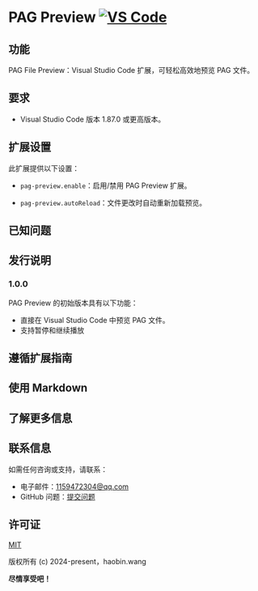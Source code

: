 # PAG Preview [![VS Code](https://img.shields.io/badge/VS%20Code-Extension-blue)](https://marketplace.visualstudio.com/items?itemName=lantianhaijiao.pag-preview)

## 功能

PAG File Preview：Visual Studio Code 扩展，可轻松高效地预览 PAG 文件。

## 要求
- Visual Studio Code 版本 1.87.0 或更高版本。

## 扩展设置

此扩展提供以下设置：

- `pag-preview.enable`：启用/禁用 PAG Preview 扩展。

- `pag-preview.autoReload`：文件更改时自动重新加载预览。

## 已知问题

## 发行说明

### 1.0.0

PAG Preview 的初始版本具有以下功能：

- 直接在 Visual Studio Code 中预览 PAG 文件。
- 支持暂停和继续播放

## 遵循扩展指南

## 使用 Markdown

## 了解更多信息

## 联系信息

如需任何咨询或支持，请联系：

- 电子邮件：1159472304@qq.com
- GitHub 问题：[提交问题](https://github.com/lantianhaijiao/pag-preview/issues)

## 许可证

[MIT](https://opensource.org/licenses/MIT)

版权所有 (c) 2024-present，haobin.wang

**尽情享受吧！**
